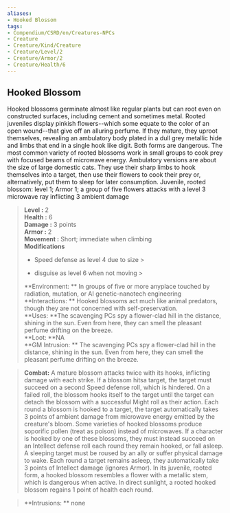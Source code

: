 ```yaml
---
aliases:
- Hooked Blossom
tags:
- Compendium/CSRD/en/Creatures-NPCs
- Creature
- Creature/Kind/Creature
- Creature/Level/2
- Creature/Armor/2
- Creature/Health/6
---
```


  
## Hooked Blossom  
Hooked blossoms germinate almost like regular plants but can root even on constructed surfaces, including cement and sometimes metal. Rooted juveniles display pinkish flowers--which some equate to the color of an open wound--that give off an alluring perfume. 
If they mature, they uproot themselves, revealing an ambulatory body plated in a dull grey metallic hide and limbs that end in a single hook like digit. 
Both forms are dangerous. The most common variety of rooted blossoms work in small groups to cook prey with focused beams of microwave energy. Ambulatory versions are about the size of large domestic cats. They use their sharp limbs to hook themselves into a target, then use their flowers to cook their prey or, alternatively, put them to sleep for later consumption.
Juvenile, rooted blossom: level 1; Armor 1; a group of five flowers attacks with a level 3 microwave ray inflicting 3 ambient damage  

  
> **Level :** 2  
> **Health :** 6  
> **Damage :** 3 points  
> **Armor :** 2  
> **Movement :** Short; immediate when climbing  
> **Modifications**  
>- Speed defense as level 4 due to size >
>  
>- disguise as level 6 when not moving >
>  
> **Environment: ** In groups of five or more anyplace touched by radiation, mutation, or AI genetic-nanotech engineering  
> **Interactions: ** Hooked blossoms act much like animal predators, though they are not concerned with self-preservation.  
> **Uses: **The scavenging PCs spy a flower-clad hill in the distance, shining in the sun. Even from here, they can smell the pleasant perfume drifting on the breeze.  
> **Loot: **NA  
> **GM Intrusion: ** The scavenging PCs spy a flower-clad hill in the distance, shining in the sun. Even from here, they can smell the pleasant perfume drifting on the breeze.  

> **Combat:** 
> A mature blossom attacks twice with its hooks, inflicting damage with each strike. If a blossom hitsa target, the target must succeed on a second Speed defense roll, which is hindered. On a failed roll, the blossom hooks itself to the target until the target can detach the blossom with a successful Might roll as their action. Each round a blossom is hooked to a target, the target automatically takes 3 points of ambient damage from microwave energy emitted by the creature's bloom. Some varieties of hooked blossoms produce soporific pollen (treat as poison) instead of microwaves. If a character is hooked by one of these blossoms, they must instead succeed on an Intellect defense roll each round they remain hooked, or fall asleep. A sleeping target must be roused by an ally or suffer physical damage to wake. Each round a target remains asleep, they automatically take 3 points of Intellect damage (ignores Armor). In its juvenile, rooted form, a hooked blossom resembles a flower with a metallic stem, which is dangerous when active. In direct sunlight, a rooted hooked blossom regains 1 point of health each round.  
  

> **Intrusions: ** 
> none  
